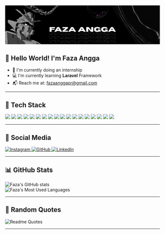 ![Faza Angga](img/Banner.png)

## 👋 Hello World! I'm Faza Angga

- 🏢 I'm currently doing an internship  
- 💻 I'm currently learning **Laravel** Framework  
- 📬 Reach me at: [fazaanggapr@gmail.com](mailto:fazaanggapr@gmail.com)

---

## 🧰 Tech Stack

<div align="left">

<img src="https://img.shields.io/badge/HTML5-E34F26?style=for-the-badge&logo=html5&logoColor=white" />
<img src="https://img.shields.io/badge/CSS3-1572B6?style=for-the-badge&logo=css3&logoColor=white" />
<img src="https://img.shields.io/badge/JavaScript-323330?style=for-the-badge&logo=javascript&logoColor=F7DF1E" />
<img src="https://img.shields.io/badge/PHP-777BB4?style=for-the-badge&logo=php&logoColor=white" />
<img src="https://img.shields.io/badge/Laravel-FF2D20?style=for-the-badge&logo=laravel&logoColor=white" />
<img src="https://img.shields.io/badge/Figma-F24E1E?style=for-the-badge&logo=figma&logoColor=white" />
<img src="https://img.shields.io/badge/Bootstrap-563D7C?style=for-the-badge&logo=bootstrap&logoColor=white" />
<img src="https://img.shields.io/badge/Node.js-339933?style=for-the-badge&logo=nodedotjs&logoColor=white" />
<img src="https://img.shields.io/badge/React-20232A?style=for-the-badge&logo=react&logoColor=61DAFB" />
<img src="https://img.shields.io/badge/Tailwind_CSS-38B2AC?style=for-the-badge&logo=tailwind-css&logoColor=white" />
<img src="https://img.shields.io/badge/Windows-0078D6?style=for-the-badge&logo=windows&logoColor=white" />
<img src="https://img.shields.io/badge/VS_Code-4E49EE?style=for-the-badge&logo=visual%20studio%20code&logoColor=white" />
<img src="https://img.shields.io/badge/W3Schools-04AA6D?style=for-the-badge&logo=W3Schools&logoColor=white" />
<img src="https://img.shields.io/badge/PowerShell-4D4D4D?style=for-the-badge&logo=powershell&logoColor=white" />
<img src="https://img.shields.io/badge/Git-E44C30?style=for-the-badge&logo=git&logoColor=white" />
<img src="https://img.shields.io/badge/Vercel-000000?style=for-the-badge&logo=vercel&logoColor=white" />
<img src="https://img.shields.io/badge/ChatGPT-74aa9c?style=for-the-badge&logo=openai&logoColor=white" />
<img src="https://img.shields.io/badge/YouTube-FF0000?style=for-the-badge&logo=youtube&logoColor=white" />

</div>

---

## 📱 Social Media

<div align="left">

<a href="https://instagram.com/fazaanggapr" target="_blank">
  <img src="https://img.shields.io/badge/Instagram-E4405F?style=for-the-badge&logo=instagram&logoColor=white" alt="Instagram" />
</a>

<a href="https://github.com/fazaanggapr" target="_blank">
  <img src="https://img.shields.io/badge/GitHub-100000?style=for-the-badge&logo=github&logoColor=white" alt="GitHub" />
</a>

<a href="https://linkedin.com/in/fazaanggapr" target="_blank">
  <img src="https://img.shields.io/badge/LinkedIn-0077B5?style=for-the-badge&logo=linkedin&logoColor=white" alt="LinkedIn" />
</a>

</div>

---

## 📊 GitHub Stats

<div align="left">

![Faza's GitHub stats](https://github-readme-stats.vercel.app/api?username=fazaanggapr&show_icons=true&theme=dark&rank_icon=github&hide_border=false)  
![Faza's Most Used Languages](https://github-readme-stats.vercel.app/api/top-langs/?username=fazaanggapr&layout=compact&theme=dark&hide_border=false)

</div>

---

## 💬 Random Quotes

![Readme Quotes](https://quotes-github-readme.vercel.app/api?type=horizontal&theme=dark)

---
